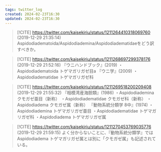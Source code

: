 ```yaml
---
tags: twitter_log
created: 2024-02-23T16:30
updated: 2024-02-23T16:30
---
```


> [!CITE] https://twitter.com/kaisekiriu/status/1211264410318069760 (2019-12-29 21:35:14)
> Aspidodiadematoida/Aspidodiademina/Aspidodiadematidaeをどう訳すべきか。

> [!CITE] https://twitter.com/kaisekiriu/status/1211268697299378176 (2019-12-29 21:52:16)
> 『ウニハンドブック』(2019)
> ・Aspidodiadematoida トゲマガリガゼ目a
> 『ウニ学』(2009)
> ・Aspidodiadematidae トゲマガリガゼ科

> [!CITE] https://twitter.com/kaisekiriu/status/1211269518200209408 (2019-12-29 21:55:32)
> 『相模湾産海胆類』(1986)
> ・Aspidodiademina クモガゼ亜目（新称）
> ・Aspidodiadematidae クモガゼ科（新称）
> ・Aspidodiadema クモガゼ属（新称）
> 『動物系統分類学 8中』(1974)
> ・Aspidodiademina トゲマガリガゼ亜目
> ・Aspidodiadematidae トゲマガリガゼ科
> ・Aspidodiadema トゲマガリガゼ属

> [!CITE] https://twitter.com/kaisekiriu/status/1211270453769035776 (2019-12-29 21:59:15)
> よく分からないことに、『動物系統分類学』ではAspidodiadema トゲマガリガゼ属とは別に「クモガゼ属」も記述されている。
